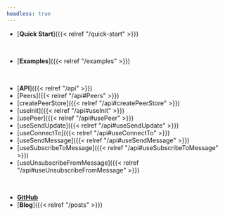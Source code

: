 ```yaml
---
headless: true
---
```


* [**Quick Start**]({{< relref "/quick-start" >}})
<br />

* [**Examples**]({{< relref "/examples" >}})
<!-- TODO: List of examples -->
<br />

* [**API**]({{< relref "/api" >}})
* [Peers]({{< relref "/api#Peers" >}})
* [createPeerStore]({{< relref "/api#createPeerStore" >}})
* [useInit]({{< relref "/api#useInit" >}})
* [usePeer]({{< relref "/api#usePeer" >}})
* [useSendUpdate]({{< relref "/api#useSendUpdate" >}})
* [useConnectTo]({{< relref "/api#useConnectTo" >}})
* [useSendMessage]({{< relref "/api#useSendMessage" >}})
* [useSubscribeToMessage]({{< relref "/api#useSubscribeToMessage" >}})
* [useUnsubscribeFromMessage]({{< relref "/api#useUnsubscribeFromMessage" >}})
<br />

- [**GitHub**](https://github.com/GalileoCap/peer-mesh)
- [**Blog**]({{< relref "/posts" >}})
